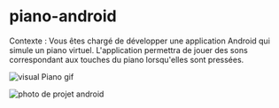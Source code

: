 ﻿# piano-android

Contexte :
Vous êtes chargé de développer une application Android qui simule un piano virtuel.
L'application permettra de jouer des sons correspondant aux touches du piano lorsqu'elles
sont pressées.

![visual Piano gif ](https://github.com/user-attachments/assets/ea731cb6-2ea1-4ae8-b650-6dc9a462a133)

![photo de projet android](https://github.com/user-attachments/assets/57f80db8-ee8d-4cea-bf90-32a1ec52f261)

